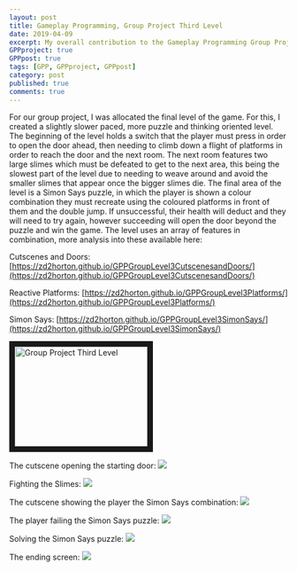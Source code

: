 ```yaml
---
layout: post
title: Gameplay Programming, Group Project Third Level
date: 2019-04-09
excerpt: My overall contribution to the Gameplay Programming Group Project.
GPPproject: true
GPPpost: true
tags: [GPP, GPPproject, GPPpost]
category: post
published: true
comments: true
---
```

For our group project, I was allocated the final level of the game. For this, I created a slightly slower paced, more puzzle and thinking oriented level. The beginning of the level holds a switch that the player must press in order to open the door ahead, then needing to climb down a flight of platforms in order to reach the door and the next room. The next room features two large slimes which must be defeated to get to the next area, this being the slowest part of the level due to needing to weave around and avoid the smaller slimes that appear once the bigger slimes die. The final area of the level is a Simon Says puzzle, in which the player is shown a colour combination they must recreate using the coloured platforms in front of them and the double jump. If unsuccessful, their health will deduct and they will need to try again, however succeeding will open the door beyond the puzzle and win the game. 
The level uses an array of features in combination, more analysis into these available here:

Cutscenes and Doors: [https://zd2horton.github.io/GPPGroupLevel3CutscenesandDoors/](https://zd2horton.github.io/GPPGroupLevel3CutscenesandDoors/)

Reactive Platforms: [https://zd2horton.github.io/GPPGroupLevel3Platforms/](https://zd2horton.github.io/GPPGroupLevel3Platforms/)

Simon Says: [https://zd2horton.github.io/GPPGroupLevel3SimonSays/](https://zd2horton.github.io/GPPGroupLevel3SimonSays/)


<a href="http://www.youtube.com/watch?feature=player_embedded&v=gSX_gCqEWTQ" target="_blank"><img src="http://img.youtube.com/vi/gSX_gCqEWTQ/0.jpg" alt="Group Project Third Level" width="240" height="180" border="10" /></a>

The cutscene opening the starting door:
<a href="https://i.imgur.com/VCr6g7I.png"><img src="https://i.imgur.com/VCr6g7I.png"></a>

Fighting the Slimes:
<a href="https://i.imgur.com/Fa1ohct.png"><img src="https://i.imgur.com/Fa1ohct.png"></a>

The cutscene showing the player the Simon Says combination:
<a href="https://i.imgur.com/ZXJizrJ.png"><img src="https://i.imgur.com/ZXJizrJ.png"></a>

The player failing the Simon Says puzzle:
<a href="https://i.imgur.com/cGnHnIL.png"><img src="https://i.imgur.com/cGnHnIL.png"></a>

Solving the Simon Says puzzle:
<a href="https://i.imgur.com/4OX9SWM.png"><img src="https://i.imgur.com/4OX9SWM.png"></a>

The ending screen:
<a href="https://i.imgur.com/sOhENq0.png"><img src="https://i.imgur.com/sOhENq0.png"></a>
